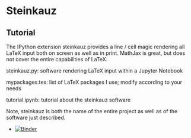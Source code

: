 # Steinkauz

## Tutorial

The IPython extension steinkauz provides a line / cell magic rendering all LaTeX input both on screen as well as in print. MathJax is great, but does not cover the entire capabilities of LaTeX.

steinkauz.py: software rendering LaTeX input within a Jupyter Notebook

mypackages.tex: list of LaTeX packages I use; modify according to your needs

tutorial.ipynb: tutorial about the steinkauz software

Note, steinkauz is both the name of the entire project as well as of the software just described.

- [![Binder](https://mybinder.org/badge_logo.svg)](https://mybinder.org/v2/gh/bjornrommel/steinkauz/master?filepath=project/tutorial/tutorial.ipynb)
